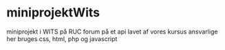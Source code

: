# miniprojektWits
miniprojekt i WITS på RUC
forum på et api lavet af vores kursus ansvarlige her bruges css, html, php og javascript 
